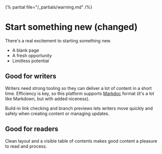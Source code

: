 {% partial file="/_partials/warning.md" /%}
# Start something new (changed)

There's a real excitement to starting something new.

- A blank page
- A fresh opportunity
- Limitless potential

## Good for writers

Writers need strong tooling so they can deliver a lot of content in a short time.
Efficiency is key, so this platform supports [Markdoc](https://markdoc.dev/) format (it's a lot like Markdown, but with added niceness).

Build-in link checking and branch previews lets writers move quickly and safely when creating content or managing updates.

## Good for readers

Clean layout and a visible table of contents makes good content a pleasure to read and process.